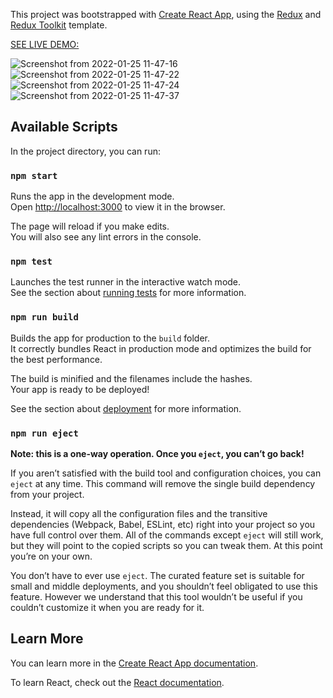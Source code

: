 This project was bootstrapped with [Create React App](https://github.com/facebook/create-react-app), using the [Redux](https://redux.js.org/) and [Redux Toolkit](https://redux-toolkit.js.org/) template.

[SEE LIVE DEMO:](https://tesla-clone-66d4b.web.app/)


![Screenshot from 2022-01-25 11-47-16](https://user-images.githubusercontent.com/32466796/150922249-99b35c5c-ad72-4975-8299-e56d772dec20.png)
![Screenshot from 2022-01-25 11-47-22](https://user-images.githubusercontent.com/32466796/150922265-13a98779-4bf9-460a-9b11-23c4374bd120.png)
![Screenshot from 2022-01-25 11-47-24](https://user-images.githubusercontent.com/32466796/150922268-971d3f13-85b0-469a-b773-0a15b9bb82cc.png)
![Screenshot from 2022-01-25 11-47-37](https://user-images.githubusercontent.com/32466796/150922272-8ca446fe-0e47-4e85-b64f-760dd690dfb5.png)


## Available Scripts

In the project directory, you can run:

### `npm start`

Runs the app in the development mode.<br />
Open [http://localhost:3000](http://localhost:3000) to view it in the browser.

The page will reload if you make edits.<br />
You will also see any lint errors in the console.

### `npm test`

Launches the test runner in the interactive watch mode.<br />
See the section about [running tests](https://facebook.github.io/create-react-app/docs/running-tests) for more information.

### `npm run build`

Builds the app for production to the `build` folder.<br />
It correctly bundles React in production mode and optimizes the build for the best performance.

The build is minified and the filenames include the hashes.<br />
Your app is ready to be deployed!

See the section about [deployment](https://facebook.github.io/create-react-app/docs/deployment) for more information.

### `npm run eject`

**Note: this is a one-way operation. Once you `eject`, you can’t go back!**

If you aren’t satisfied with the build tool and configuration choices, you can `eject` at any time. This command will remove the single build dependency from your project.

Instead, it will copy all the configuration files and the transitive dependencies (Webpack, Babel, ESLint, etc) right into your project so you have full control over them. All of the commands except `eject` will still work, but they will point to the copied scripts so you can tweak them. At this point you’re on your own.

You don’t have to ever use `eject`. The curated feature set is suitable for small and middle deployments, and you shouldn’t feel obligated to use this feature. However we understand that this tool wouldn’t be useful if you couldn’t customize it when you are ready for it.

## Learn More

You can learn more in the [Create React App documentation](https://facebook.github.io/create-react-app/docs/getting-started).

To learn React, check out the [React documentation](https://reactjs.org/).
